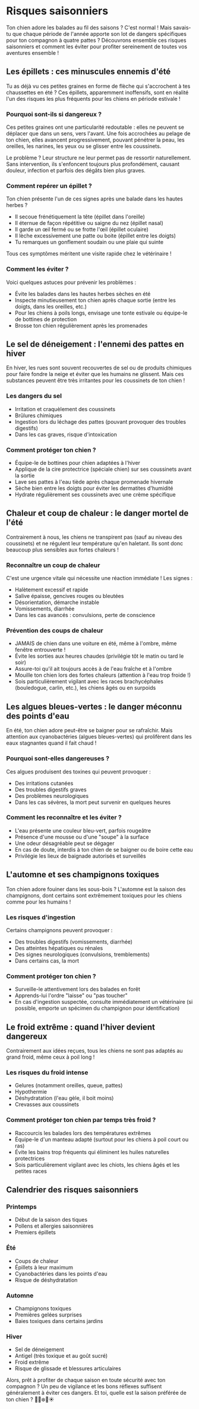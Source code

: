 # Risques saisonniers

Ton chien adore les balades au fil des saisons ? C'est normal ! Mais savais-tu que chaque période de l'année apporte son lot de dangers spécifiques pour ton compagnon à quatre pattes ? Découvrons ensemble ces risques saisonniers et comment les éviter pour profiter sereinement de toutes vos aventures ensemble !

## Les épillets : ces minuscules ennemis d'été

Tu as déjà vu ces petites graines en forme de flèche qui s'accrochent à tes chaussettes en été ? Ces épillets, apparemment inoffensifs, sont en réalité l'un des risques les plus fréquents pour les chiens en période estivale !

### Pourquoi sont-ils si dangereux ?

Ces petites graines ont une particularité redoutable : elles ne peuvent se déplacer que dans un sens, vers l'avant. Une fois accrochées au pelage de ton chien, elles avancent progressivement, pouvant pénétrer la peau, les oreilles, les narines, les yeux ou se glisser entre les coussinets.

Le problème ? Leur structure ne leur permet pas de ressortir naturellement. Sans intervention, ils s'enfoncent toujours plus profondément, causant douleur, infection et parfois des dégâts bien plus graves.

### Comment repérer un épillet ?

Ton chien présente l'un de ces signes après une balade dans les hautes herbes ?
- Il secoue frénétiquement la tête (épillet dans l'oreille)
- Il éternue de façon répétitive ou saigne du nez (épillet nasal)
- Il garde un œil fermé ou se frotte l'œil (épillet oculaire)
- Il lèche excessivement une patte ou boite (épillet entre les doigts)
- Tu remarques un gonflement soudain ou une plaie qui suinte

Tous ces symptômes méritent une visite rapide chez le vétérinaire !

### Comment les éviter ?

Voici quelques astuces pour prévenir les problèmes :
- Évite les balades dans les hautes herbes sèches en été
- Inspecte minutieusement ton chien après chaque sortie (entre les doigts, dans les oreilles, etc.)
- Pour les chiens à poils longs, envisage une tonte estivale ou équipe-le de bottines de protection
- Brosse ton chien régulièrement après les promenades

## Le sel de déneigement : l'ennemi des pattes en hiver

En hiver, les rues sont souvent recouvertes de sel ou de produits chimiques pour faire fondre la neige et éviter que les humains ne glissent. Mais ces substances peuvent être très irritantes pour les coussinets de ton chien !

### Les dangers du sel

- Irritation et craquèlement des coussinets
- Brûlures chimiques
- Ingestion lors du léchage des pattes (pouvant provoquer des troubles digestifs)
- Dans les cas graves, risque d'intoxication

### Comment protéger ton chien ?

- Équipe-le de bottines pour chien adaptées à l'hiver
- Applique de la cire protectrice (spéciale chien) sur ses coussinets avant la sortie
- Lave ses pattes à l'eau tiède après chaque promenade hivernale
- Sèche bien entre les doigts pour éviter les dermatites d'humidité
- Hydrate régulièrement ses coussinets avec une crème spécifique

## Chaleur et coup de chaleur : le danger mortel de l'été

Contrairement à nous, les chiens ne transpirent pas (sauf au niveau des coussinets) et ne régulent leur température qu'en haletant. Ils sont donc beaucoup plus sensibles aux fortes chaleurs !

### Reconnaître un coup de chaleur

C'est une urgence vitale qui nécessite une réaction immédiate ! Les signes :
- Halètement excessif et rapide
- Salive épaisse, gencives rouges ou bleutées
- Désorientation, démarche instable
- Vomissements, diarrhée
- Dans les cas avancés : convulsions, perte de conscience

### Prévention des coups de chaleur

- JAMAIS de chien dans une voiture en été, même à l'ombre, même fenêtre entrouverte !
- Évite les sorties aux heures chaudes (privilégie tôt le matin ou tard le soir)
- Assure-toi qu'il ait toujours accès à de l'eau fraîche et à l'ombre
- Mouille ton chien lors des fortes chaleurs (attention à l'eau trop froide !)
- Sois particulièrement vigilant avec les races brachycéphales (bouledogue, carlin, etc.), les chiens âgés ou en surpoids

## Les algues bleues-vertes : le danger méconnu des points d'eau

En été, ton chien adore peut-être se baigner pour se rafraîchir. Mais attention aux cyanobactéries (algues bleues-vertes) qui prolifèrent dans les eaux stagnantes quand il fait chaud !

### Pourquoi sont-elles dangereuses ?

Ces algues produisent des toxines qui peuvent provoquer :
- Des irritations cutanées
- Des troubles digestifs graves
- Des problèmes neurologiques
- Dans les cas sévères, la mort peut survenir en quelques heures

### Comment les reconnaître et les éviter ?

- L'eau présente une couleur bleu-vert, parfois rougeâtre
- Présence d'une mousse ou d'une "soupe" à la surface
- Une odeur désagréable peut se dégager
- En cas de doute, interdis à ton chien de se baigner ou de boire cette eau
- Privilégie les lieux de baignade autorisés et surveillés

## L'automne et ses champignons toxiques

Ton chien adore fouiner dans les sous-bois ? L'automne est la saison des champignons, dont certains sont extrêmement toxiques pour les chiens comme pour les humains !

### Les risques d'ingestion

Certains champignons peuvent provoquer :
- Des troubles digestifs (vomissements, diarrhée)
- Des atteintes hépatiques ou rénales
- Des signes neurologiques (convulsions, tremblements)
- Dans certains cas, la mort

### Comment protéger ton chien ?

- Surveille-le attentivement lors des balades en forêt
- Apprends-lui l'ordre "laisse" ou "pas toucher"
- En cas d'ingestion suspectée, consulte immédiatement un vétérinaire (si possible, emporte un spécimen du champignon pour identification)

## Le froid extrême : quand l'hiver devient dangereux

Contrairement aux idées reçues, tous les chiens ne sont pas adaptés au grand froid, même ceux à poil long !

### Les risques du froid intense

- Gelures (notamment oreilles, queue, pattes)
- Hypothermie
- Déshydratation (l'eau gèle, il boit moins)
- Crevasses aux coussinets

### Comment protéger ton chien par temps très froid ?

- Raccourcis les balades lors des températures extrêmes
- Équipe-le d'un manteau adapté (surtout pour les chiens à poil court ou ras)
- Évite les bains trop fréquents qui éliminent les huiles naturelles protectrices
- Sois particulièrement vigilant avec les chiots, les chiens âgés et les petites races

## Calendrier des risques saisonniers

### Printemps
- Début de la saison des tiques
- Pollens et allergies saisonnières
- Premiers épillets

### Été
- Coups de chaleur
- Épillets à leur maximum
- Cyanobactéries dans les points d'eau
- Risque de déshydratation

### Automne
- Champignons toxiques
- Premières gelées surprises
- Baies toxiques dans certains jardins

### Hiver
- Sel de déneigement
- Antigel (très toxique et au goût sucré)
- Froid extrême
- Risque de glissade et blessures articulaires

Alors, prêt à profiter de chaque saison en toute sécurité avec ton compagnon ? Un peu de vigilance et les bons réflexes suffisent généralement à éviter ces dangers. Et toi, quelle est la saison préférée de ton chien ? 🐾🍂❄️🌷☀️ 
